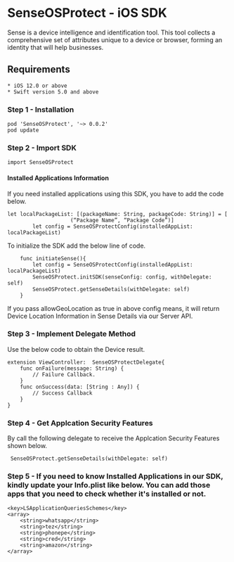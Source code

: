 # SenseOSProtect - iOS SDK 

Sense is a device intelligence and identification tool. This tool collects a comprehensive set of attributes unique to a device or browser, forming an identity that will help businesses.

## Requirements
    * iOS 12.0 or above
    * Swift version 5.0 and above

### Step 1 - Installation
```
pod 'SenseOSProtect', '~> 0.0.2'
pod update
```
### Step 2 - Import SDK
```
import SenseOSProtect
```


#### Installed Applications Information

If you need installed applications using this SDK, you have to add the code below.

```
let localPackageList: [(packageName: String, packageCode: String)] = [
                    (“Package Name”, “Package Code”)]        
        let config = SenseOSProtectConfig(installedAppList: localPackageList)
```

To initialize the SDK add the below line of code.

```
    func initiateSense(){
        let config = SenseOSProtectConfig(installedAppList: localPackageList)
        SenseOSProtect.initSDK(senseConfig: config, withDelegate: self)
        SenseOSProtect.getSenseDetails(withDelegate: self)
    }

```

If you pass allowGeoLocation as true in above config means, it will return Device Location Information in Sense Details via our Server API.


### Step 3 - Implement  Delegate Method
Use the below code to obtain the Device result.
```
extension ViewController:  SenseOSProtectDelegate{
    func onFailure(message: String) {
        // Failure Callback.
    }
    func onSuccess(data: [String : Any]) {
        // Success Callback
    }
}
```
### Step 4 - Get Applcation Security Features
By call the following delegate to receive the Applcation Security Features shown below.
```
 SenseOSProtect.getSenseDetails(withDelegate: self)
```

### Step 5 - If you need to know Installed Applications in our SDK, kindly update your Info.plist like below. You can add those apps that you need to check whether it's installed or not.

```
<key>LSApplicationQueriesSchemes</key>
<array>
    <string>whatsapp</string>
    <string>tez</string>
    <string>phonepe</string>
    <string>cred</string>
    <string>amazon</string>
</array>

```
